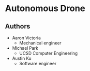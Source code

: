 # Autonomous Drone

## Authors
* Aaron Victoria
	* Mechanical engineer
* Michael Park
	* UCSD Computer Engineering
* Austin Ku
	* Software engineer
